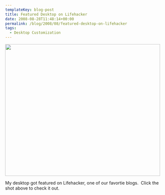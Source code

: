 ```yaml
---
templateKey: blog-post
title: Featured Desktop on Lifehacker
date: 2008-08-28T11:48:14+00:00
permalink: /blog/2008/08/featured-desktop-on-lifehacker
tags:
  - Desktop Customization
---
```

[<img class="aligncenter size-full wp-image-22" title="screenthumb" src="/img/2008/08/screenthumb.jpg" alt="" width="500" height="426" />](http://lifehacker.com/400626/the-context+configured-desktop)

My desktop got featured on Lifehacker, one of our favortie blogs.  Click the shot above to check it out.